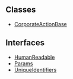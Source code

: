 ## Classes

- [CorporateActionBase](../../../Classes/API/Entities/CorporateActionBase/CorporateActionBase.md)

## Interfaces

- [HumanReadable](../../../Interfaces/API/Entities/CorporateActionBase/HumanReadable.md)
- [Params](../../../Interfaces/API/Entities/CorporateActionBase/Params.md)
- [UniqueIdentifiers](../../../Interfaces/API/Entities/CorporateActionBase/UniqueIdentifiers.md)

